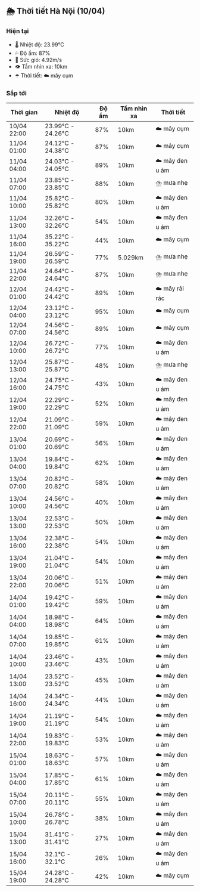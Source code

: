 ## 🌦️ Thời tiết Hà Nội (10/04)

### Hiện tại

- 🌡️ Nhiệt độ: 23.99℃
- 💦 Độ ẩm: 87%
- 💨 Sức gió: 4.92m/s
- 👁️ Tầm nhìn xa: 10km
- ☂️ Thời tiết: ☁️ mây cụm

### Sắp tới

| Thời gian | Nhiệt độ | Độ ẩm | Tầm nhìn xa | Thời tiết |
| --- | --- | --- | --- | --- |
| 10/04 22:00 | 23.99℃ - 24.26℃ | 87% | 10km | ☁️ mây cụm |
| 11/04 01:00 | 24.12℃ - 24.38℃ | 87% | 10km | ☁️ mây cụm |
| 11/04 04:00 | 24.03℃ - 24.05℃ | 89% | 10km | ☁️ mây đen u ám |
| 11/04 07:00 | 23.85℃ - 23.85℃ | 88% | 10km | ⛈️ mưa nhẹ |
| 11/04 10:00 | 25.82℃ - 25.82℃ | 80% | 10km | ☁️ mây đen u ám |
| 11/04 13:00 | 32.26℃ - 32.26℃ | 54% | 10km | ☁️ mây đen u ám |
| 11/04 16:00 | 35.22℃ - 35.22℃ | 44% | 10km | ☁️ mây cụm |
| 11/04 19:00 | 26.59℃ - 26.59℃ | 77% | 5.029km | ⛈️ mưa nhẹ |
| 11/04 22:00 | 24.64℃ - 24.64℃ | 87% | 10km | ⛈️ mưa nhẹ |
| 12/04 01:00 | 24.42℃ - 24.42℃ | 89% | 10km | ☁️ mây rải rác |
| 12/04 04:00 | 23.12℃ - 23.12℃ | 95% | 10km | ☁️ mây cụm |
| 12/04 07:00 | 24.56℃ - 24.56℃ | 89% | 10km | ☁️ mây cụm |
| 12/04 10:00 | 26.72℃ - 26.72℃ | 77% | 10km | ☁️ mây đen u ám |
| 12/04 13:00 | 25.87℃ - 25.87℃ | 48% | 10km | ⛈️ mưa nhẹ |
| 12/04 16:00 | 24.75℃ - 24.75℃ | 43% | 10km | ☁️ mây đen u ám |
| 12/04 19:00 | 22.29℃ - 22.29℃ | 52% | 10km | ☁️ mây đen u ám |
| 12/04 22:00 | 21.09℃ - 21.09℃ | 59% | 10km | ☁️ mây đen u ám |
| 13/04 01:00 | 20.69℃ - 20.69℃ | 56% | 10km | ☁️ mây đen u ám |
| 13/04 04:00 | 19.84℃ - 19.84℃ | 62% | 10km | ☁️ mây đen u ám |
| 13/04 07:00 | 20.82℃ - 20.82℃ | 58% | 10km | ☁️ mây đen u ám |
| 13/04 10:00 | 24.56℃ - 24.56℃ | 40% | 10km | ☁️ mây đen u ám |
| 13/04 13:00 | 22.53℃ - 22.53℃ | 50% | 10km | ☁️ mây đen u ám |
| 13/04 16:00 | 22.38℃ - 22.38℃ | 54% | 10km | ☁️ mây đen u ám |
| 13/04 19:00 | 21.04℃ - 21.04℃ | 54% | 10km | ☁️ mây đen u ám |
| 13/04 22:00 | 20.06℃ - 20.06℃ | 51% | 10km | ☁️ mây đen u ám |
| 14/04 01:00 | 19.42℃ - 19.42℃ | 59% | 10km | ☁️ mây đen u ám |
| 14/04 04:00 | 18.98℃ - 18.98℃ | 64% | 10km | ☁️ mây đen u ám |
| 14/04 07:00 | 19.85℃ - 19.85℃ | 61% | 10km | ☁️ mây đen u ám |
| 14/04 10:00 | 23.46℃ - 23.46℃ | 43% | 10km | ☁️ mây đen u ám |
| 14/04 13:00 | 23.52℃ - 23.52℃ | 45% | 10km | ☁️ mây đen u ám |
| 14/04 16:00 | 24.34℃ - 24.34℃ | 44% | 10km | ☁️ mây đen u ám |
| 14/04 19:00 | 21.19℃ - 21.19℃ | 54% | 10km | ☁️ mây đen u ám |
| 14/04 22:00 | 19.83℃ - 19.83℃ | 53% | 10km | ☁️ mây đen u ám |
| 15/04 01:00 | 18.63℃ - 18.63℃ | 57% | 10km | ☁️ mây đen u ám |
| 15/04 04:00 | 17.85℃ - 17.85℃ | 61% | 10km | ☁️ mây đen u ám |
| 15/04 07:00 | 20.11℃ - 20.11℃ | 55% | 10km | ☁️ mây đen u ám |
| 15/04 10:00 | 26.78℃ - 26.78℃ | 38% | 10km | ☁️ mây đen u ám |
| 15/04 13:00 | 31.41℃ - 31.41℃ | 27% | 10km | ☁️ mây đen u ám |
| 15/04 16:00 | 32.1℃ - 32.1℃ | 26% | 10km | ☁️ mây đen u ám |
| 15/04 19:00 | 24.28℃ - 24.28℃ | 42% | 10km | ☁️ mây cụm |
